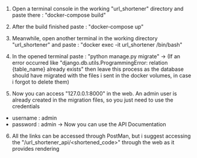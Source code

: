 1. Open a terminal console in the working "url_shortener" directory and paste there : "docker-compose build"
2. After the build finished paste : "docker-compose up"
3. Meanwhile, open another terminal in the working directory "url_shortener" and paste : "docker exec -it url_shortener /bin/bash"

4. In the opened terminal paste : "python manage.py migrate" ->
(If an error occurred like "django.db.utils.ProgrammingError: relation {table_name} already exists" then leave
this process as the database should have migrated with the files i sent in the docker volumes, in case i forgot to delete them)

5. Now you can access "127.0.0.1:8000" in the web. An admin user is already created in the migration files, so you just need to use the credentials
 - username : admin
 - password : admin
 -> Now you can use the API Documentation

6. All the links can be accessed through PostMan, but i suggest accessing the "/url_shortener_api/<shortened_code>" through the web as it provides rendering
